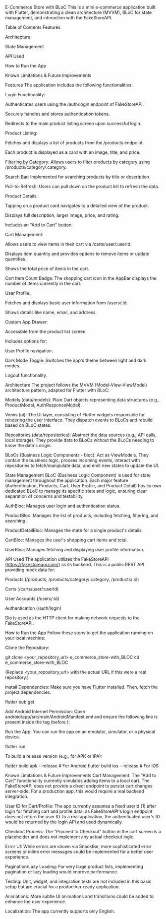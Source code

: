 E-Commerce Store with BLoC
This is a mini e-commerce application built with Flutter, demonstrating a clean architecture (MVVM), BLoC for state management, and interaction with the FakeStoreAPI.

Table of Contents
Features

Architecture

State Management

API Used

How to Run the App

Known Limitations & Future Improvements

Features
The application includes the following functionalities:

Login Functionality:

Authenticates users using the /auth/login endpoint of FakeStoreAPI.

Securely handles and stores authentication tokens.

Redirects to the main product listing screen upon successful login.

Product Listing:

Fetches and displays a list of products from the /products endpoint.

Each product is displayed as a card with an image, title, and price.

Filtering by Category: Allows users to filter products by category using /products/category/:category.

Search Bar: Implemented for searching products by title or description.

Pull-to-Refresh: Users can pull down on the product list to refresh the data.

Product Details:

Tapping on a product card navigates to a detailed view of the product.

Displays full description, larger image, price, and rating.

Includes an "Add to Cart" button.

Cart Management:

Allows users to view items in their cart via /carts/user/:userId.

Displays item quantity and provides options to remove items or update quantities.

Shows the total price of items in the cart.

Cart Item Count Badge: The shopping cart icon in the AppBar displays the number of items currently in the cart.

User Profile:

Fetches and displays basic user information from /users/:id.

Shows details like name, email, and address.

Custom App Drawer:

Accessible from the product list screen.

Includes options for:

User Profile navigation.

Dark Mode Toggle: Switches the app's theme between light and dark modes.

Logout functionality.

Architecture
The project follows the MVVM (Model-View-ViewModel) architecture pattern, adapted for Flutter with BLoC:

Models (data/models): Plain Dart objects representing data structures (e.g., ProductModel, AuthResponseModel).

Views (ui): The UI layer, consisting of Flutter widgets responsible for rendering the user interface. They dispatch events to BLoCs and rebuild based on BLoC states.

Repositories (data/repositories): Abstract the data sources (e.g., API calls, local storage). They provide data to BLoCs without the BLoCs needing to know the data's origin.

BLoCs (Business Logic Components - bloc): Act as ViewModels. They contain the business logic, process incoming events, interact with repositories to fetch/manipulate data, and emit new states to update the UI.

State Management
BLoC (Business Logic Component) is used for state management throughout the application. Each major feature (Authentication, Products, Cart, User Profile, and Product Detail) has its own dedicated BLoC to manage its specific state and logic, ensuring clear separation of concerns and testability.

AuthBloc: Manages user login and authentication status.

ProductBloc: Manages the list of products, including fetching, filtering, and searching.

ProductDetailBloc: Manages the state for a single product's details.

CartBloc: Manages the user's shopping cart items and total.

UserBloc: Manages fetching and displaying user profile information.

API Used
The application utilizes the FakeStoreAPI (https://fakestoreapi.com/) as its backend. This is a public REST API providing mock data for:

Products (/products, /products/category/:category, /products/:id)

Carts (/carts/user/:userId)

User Accounts (/users/:id)

Authentication (/auth/login)

Dio is used as the HTTP client for making network requests to the FakeStoreAPI.

How to Run the App
Follow these steps to get the application running on your local machine:

Clone the Repository:

git clone <your_repository_url> e_commerce_store-with_BLOC
cd e_commerce_store-with_BLOC

(Replace <your_repository_url> with the actual URL if this were a real repository.)

Install Dependencies:
Make sure you have Flutter installed. Then, fetch the project dependencies:

flutter pub get

Add Android Internet Permission:
Open android/app/src/main/AndroidManifest.xml and ensure the following line is present inside the <manifest> tag (before <application>):

<uses-permission android:name="android.permission.INTERNET"/>

Run the App:
You can run the app on an emulator, simulator, or a physical device.

flutter run

To build a release version (e.g., for APK or IPA):

flutter build apk --release # For Android
flutter build ios --release # For iOS

Known Limitations & Future Improvements
Cart Management: The "Add to Cart" functionality currently simulates adding items to a local cart. The FakeStoreAPI does not provide a direct endpoint to persist cart changes server-side. For a production app, this would require a real backend integration.

User ID for Cart/Profile: The app currently assumes a fixed userId (1) after login for fetching cart and profile data, as FakeStoreAPI's login endpoint does not return the user ID. In a real application, the authenticated user's ID would be returned by the login API and used dynamically.

Checkout Process: The "Proceed to Checkout" button in the cart screen is a placeholder and does not implement any actual checkout logic.

Error UI: While errors are shown via SnackBar, more sophisticated error screens or inline error messages could be implemented for a better user experience.

Pagination/Lazy Loading: For very large product lists, implementing pagination or lazy loading would improve performance.

Testing: Unit, widget, and integration tests are not included in this basic setup but are crucial for a production-ready application.

Animations: More subtle UI animations and transitions could be added to enhance the user experience.

Localization: The app currently supports only English.

